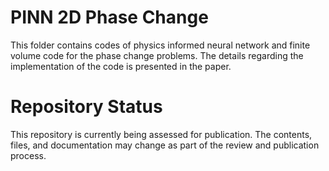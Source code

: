 # PINN 2D Phase Change
This folder contains codes of physics informed neural network and finite volume code for the phase change problems. The details regarding the implementation of the code is presented in the paper. 
# Repository Status
This repository is currently being assessed for publication. The contents, files, and documentation may change as part of the review and publication process.
